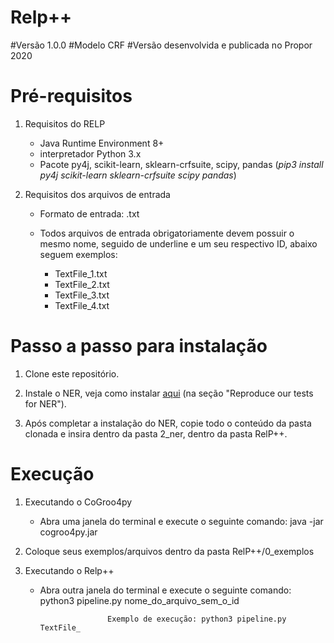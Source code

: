 # Relp++
#Versão 1.0.0
#Modelo CRF
#Versão desenvolvida e publicada no Propor 2020



# Pré-requisitos

1) Requisitos do RELP

 	- Java Runtime Environment 8+
 	- interpretador Python 3.x
 	- Pacote py4j, scikit-learn, sklearn-crfsuite, scipy, pandas (*pip3 install py4j scikit-learn sklearn-crfsuite scipy pandas*)

2) Requisitos dos arquivos de entrada
	
	- Formato de entrada: .txt
	
	- Todos arquivos de entrada obrigatoriamente devem possuir o mesmo nome, seguido de underline e um seu respectivo ID, abaixo seguem 		  exemplos:

		- TextFile_1.txt
		- TextFile_2.txt
		- TextFile_3.txt
		- TextFile_4.txt


# Passo a passo para instalação

1) Clone este repositório.

2) Instale o NER, veja como instalar [aqui](https://github.com/jneto04/ner-pt) (na seção "Reproduce our tests for NER").

3) Após completar a instalação do NER, copie todo o conteúdo da pasta clonada e insira dentro da pasta 2_ner, dentro da pasta RelP++.


# Execução

1) Executando o CoGroo4py

	- Abra uma janela do terminal e execute o seguinte comando: java -jar cogroo4py.jar

2) Coloque seus exemplos/arquivos dentro da pasta RelP++/0_exemplos

3) Executando o Relp++

	- Abra outra janela do terminal e execute o seguinte comando: python3 pipeline.py nome_do_arquivo_sem_o_id

						 Exemplo de execução: python3 pipeline.py TextFile_
